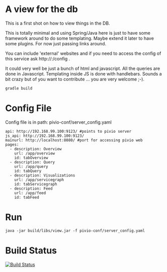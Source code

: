 # A view for the db

This is a first shot on how to view things in the DB.

This is totally minimal and using Spring/Java here is just to have some framework around to do some templating.
Maybe extend it later to have some plugins. For now just passing links around.

You can include 'external' websites and if you need to access the config of this service ask http://<pivio-view>:<port>/config .

It could very well be just a bunch of html and javascript. All the queries are done in Javascript. Templating inside JS is done with handlebars. Sounds a bit crazy but of you want to contribute ... you are very welcome ;-).

```
gradle build
```

# Config File
Config file is in path: pivio-conf/server_config.yaml

```
api: http://192.168.99.100:9123/ #points to pivio server
js_api: http://192.168.99.100:9123/
mainurl: http://localhost:8080/ #port for accessing pivio web
pages:
  - description: Overview
    url: /app/overview
    id: tabOverview
  - description: Query
    url: /app/query
    id: tabQuery
  - description: Visualizations
    url: /app/servicegraph
    id: tabServicegraph
  - description: Feed
    url: /app/feed
    id: tabFeed

```

# Run

```
java -jar build/libs/view.jar -f pivio-conf/server_config.yaml
```

# Build Status

[![Build Status](https://travis-ci.org/pivio/pivio-web.svg?branch=master)](https://travis-ci.org/pivio/pivio-web)

